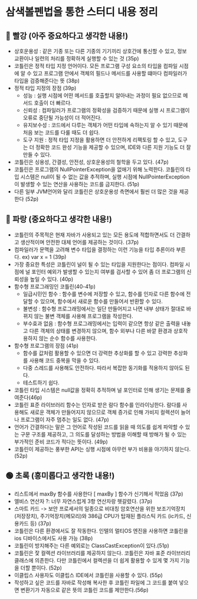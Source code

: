 # 삼색볼펜법을 통한 스터디 내용 정리


## 🔴 빨강 (아주 중요하다고 생각한 내용!)

- 상호운용성 : 같은 기종 또는 다른 기종의 기기끼리 상호간에 통신할 수 있고, 정보교환이나 일련의 처리를 정확하게 실행할 수 있는 것 (35p)
- 코틀린은 정적 타입 지정 언어이다. 모든 프로그램 구성 요소의 타입을 컴파일 시점에 알 수 있고 프로그램 안에서 객체의 필드나 메서드를 사용할 떄마다 컴파일러가 타입을 검증해준다는 뜻 (38p)
- 정적 타입 지정의 장점 (39p)
  - 성능 : 실행 시점에 어떤 메서드를 호출할지 알아내는 과정이 필요 없으므로 메서드 호출이 더 빠르다.
  - 신뢰성 : 컴파일러가 프로그램의 정확성을 검증하기 때문에 실행 시 프로그램이 오류로 중단될 가능성이 더 적어진다.
  - 유지보수성 : 코드에서 다루는 객체가 어떤 타입에 속하는지 알 수 있기 때문에 처음 보는 코드를 다룰 때도 더 쉽다.
  - 도구 지원 : 정적 타입 지정을 활용하면 더 안전하게 리팩토링 할 수 있고, 도구는 더 정확한 코드 완성 기능을 제공할 수 있으며, IDE와 다른 지원 기능도 더 잘 만들 수 있다.
- 코틀린은 싱용성, 간결성, 안전성, 상호운용성의 철학을 두고 있다. (47p)
- 코틀린은 프로그램의 NullPointerException을 없애기 위해 노력한다. 코틀린의 타입 시스템은 null이 될 수 없는 값을 추적하며, 실행 시점에 NullPointerException이 발생할 수 있는 연산을 사용하는 코드를 금지한다. (51p)
- 다른 일부 JVM언어와 달리 코틀린은 상호운용성 측면에서 훨씬 더 많은 것을 제공한다 (52p)


## 🔵 파랑 (중요하다고 생각한 내용!)

- 코틀린의 주목적은 현재 자바가 사용되고 있는 모든 용도에 적합하면서도 더 간결하고 생산적이며 안전한 대체 언어를 제공하는 것이다. (37p)
- 컴파일러가 문맥을 고려해 변수 타입을 결정하는 이런 기능을 타입 추론이라 부른다. ex) var x = 1 (39p)
- 가장 중요한 특성은 코틀린이 널이 될 수 있는 타입을 지원한다는 점이다. 컴파일 시점에 널 포인터 예외가 발생할 수 있는지 여부를 검사할 수 있어 좀 더 프로그램의 신뢰성을 높일 수 있다. (40p)
- 함수형 프로그래밍인 코틀린(40-41p)
  - 일급시민인 함수 : 함수를 변수에 저장할 수 있고, 함수를 인자로 다른 함수에 전달할 수 있으며, 함수에서 새로운 함수를 만들어서 반환할 수 있다.
  - 불변성 : 함수형 프로그래밍에서는 일단 만들어지고 나면 내부 상태가 절대로 바뀌지 않는 불변 객체를 사용해 프로그램을 작성한다.
  - 부수효과 없음 : 함수형 프로그래밍에서는 입력이 같으면 항상 같은 출력을 내놓고 다른 객체의 상태를 변경하지 않으며, 함수 외부나 다른 바깥 환경과 상호작용하지 않는 순수 함수를 사용한다.
- 함수형 프로그램의 장점 (41p)
  - 함수를 값처럼 활용할 수 있으면 더 강력한 추상화를 할 수 있고 강력한 추상화를 사용해 코드 중복을 막을 수 있다.
  - 다중 스레드를 사용해도 안전하다. 따라서 복잡한 동기화를 적용하지 않아도 된다.
  - 테스트하기 쉽다.
- 코틀린 타입 시스템은 null값을 정확히 추적하며 널 포인터로 인해 생기는 문제를 줄여준다(46p)
- 코틀린 표준 라이브러리 함수는 인자로 받은 람다 함수를 인라이닝한다. 람다를 사용해도 새로운 객체가 만들어지지 않으므로 객체 증가로 인해 가비지 컬렉션이 늘어나 프로그램이 자주 멈추는 일도 없다. (47p)
- 언어가 간결하다는 말은 그 언어로 작성된 코드를 읽을 때 의도를 쉽게 파악할 수 있는 구문 구조를 제공하고, 그 의도를 달성하는 방법을 이해할 때 방해가 될 수 있는 부가적인 준비 코드가 적다는 뜻이다. (49p)
- 코틀린이 제공하는 풍부한 API는 싱행 시점에 아무런 부가 비용을 야기하지 않는다. (52p)


## 🟢 초록 (흥미롭다고 생각한 내용!)

- 리스트에서 maxBy 함수를 사용한다 [ maxBy ] 함수가 신기해서 적었음 (37p)
- 엘비스 연산자 ?: 너무 자연스럽게 3항 연산자랑 헷갈렸다. (37p) 
- 스마트 카드 -> 보안 프로세서의 일종으로 비대칭 암호연산을 위한 보조기억장치(저장장치), 주기억장치(메모리)와 386급 CPU가 탑재된 플라스틱 카드 (ic카드, 신용카드 등) (37p)
- 코틀린은 다른 환경에서도 잘 작동한다. 인텔의 멀티OS 엔진을 사용하면 코틀린을 ios 디바이스에서도 사용 가능 (38p)
- 코틀린이 방지해주는 다른 예외로는 ClassCastException이 있다.(51p)
- 코틀린은 잧 컬렉션 라이브러리를 제공하지 않는다. 코틀린은 자바 표준 라이브러리 클래스에 의존한다. 다만 코틀린에서 컬렉션을 더 쉽게 활용할 수 있게 몇 가지 기능을 더할 뿐이다. (52p)
- 이클립스 사용자도 이클립스 IDE에서 코틀린을 사용할 수 있다. (55p)
- 작성하고 싶은 코드를 자바로 작성해 복사한 후 코틀린 파일에 그 코드를 붙여 넣으면 변환기가 자동으로 같은 뜻의 코틀린 코드를 제안한다.(56p)

